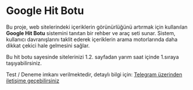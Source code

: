 # Google Hit Botu

Bu proje, web sitelerindeki içeriklerin görünürlüğünü artırmak için kullanılan **Google Hit Botu** sistemini tanıtan bir rehber ve araç seti sunar. Sistem, kullanıcı davranışlarını taklit ederek içeriklerin arama motorlarında daha dikkat çekici hale gelmesini sağlar.

Bu hit botu sayesinde sitelerinizi 1.2. sayfadan yarım saat içinde 1.sıraya taşıyabilirsiniz. 

Test / Deneme imkanı verilmektedir, detaylı bilgi için: [Telegram üzerinden iletişime geçebilirsiniz](https://t.me/baneseo)
